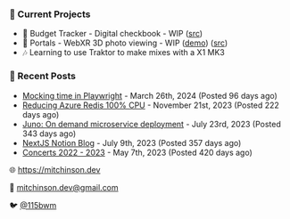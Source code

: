 ### 📌 Current Projects
- 💸 Budget Tracker - Digital checkbook - WIP ([src](https://github.com/bmitchinson/budget-entry))
- 📸 Portals - WebXR 3D photo viewing - WIP ([demo](https://portals.mitchinson.dev/)) ([src](https://github.com/bmitchinson/vr-jpg-viewer-webxr))
- 🎶 Learning to use Traktor to make mixes with a X1 MK3

### 📝 Recent Posts

- [Mocking time in Playwright](https://blog.mitchinson.dev/playwright-mock-time) - March 26th, 2024 (Posted 96 days ago)
- [Reducing Azure Redis 100% CPU](https://blog.mitchinson.dev/redis-cpu) - November 21st, 2023 (Posted 222 days ago)
- [Juno: On demand microservice deployment](https://blog.mitchinson.dev/juno) - July 23rd, 2023 (Posted 343 days ago)
- [NextJS Notion Blog](https://blog.mitchinson.dev/blog-2023) - July 9th, 2023 (Posted 357 days ago)
- [Concerts 2022 - 2023](https://blog.mitchinson.dev/concerts-2023) - May 7th, 2023 (Posted 420 days ago)

🌐 https://mitchinson.dev

💌 mitchinson.dev@gmail.com

🐦 [@115bwm](https://twitter.com/115bwm)